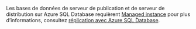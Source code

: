 Les bases de données de serveur de publication et de serveur de distribution sur Azure SQL Database requièrent [Managed instance](https://docs.microsoft.com/azure/sql-database/sql-database-managed-instance) pour plus d’informations, consultez [réplication avec Azure SQL Database](https://docs.microsoft.com/sql/relational-databases/replication/replication-to-sql-database).